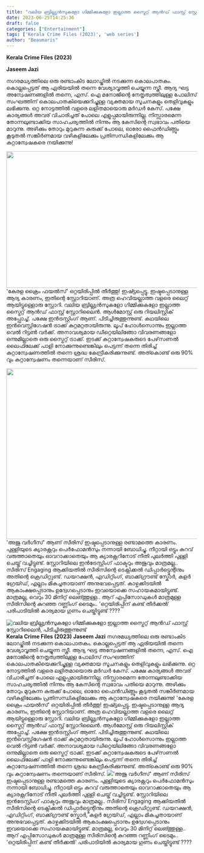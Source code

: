 ```yaml
---
title: "വലിയ ബ്രില്ല്യൻസുകളോ ഗിമ്മിക്കുകളോ ഇല്ലാത്ത സ്ട്രൈറ്റ് ആൻഡ് ഫാസ്റ്റ് സ്റ്റോറിലൈൻ, പിടിച്ചിരുത്തുന്നുണ്ട്"
date: 2023-06-25T14:25:36
draft: false
categories: ["Entertainment"]
tags: ['Kerala Crime Files (2023)', 'web series']
author: "Beaumaris"
---
```


<strong>Kerala Crime Files (2023)</strong>

<strong>Jaseem Jazi </strong>

നഗരമധ്യത്തിലെ ഒരു രണ്ടാംകിട ലോഡ്ജിൽ നടക്കുന്ന കൊലപാതകം. കൊല്ലപ്പെട്ടത് ആ ഏരിയയിൽ തന്നെ വേശ്യാവൃത്തി ചെയ്യുന്ന സ്ത്രീ. ആദ്യ ഘട്ട അന്വേഷണങ്ങളിൽ തന്നെ, എസ്. ഐ മനോജിന്റെ നേതൃത്വത്തിലുള്ള പോലിസ് സംഘത്തിന് കൊലപാതകിയെക്കുറിച്ചുള്ള വ്യക്തമായ സൂചനകളും തെളിവുകളും ലഭിക്കുന്നു. ഒറ്റ നോട്ടത്തിൽ വളരെ ലളിതമായൊരു മർഡർ കേസ്. പക്ഷേ കാര്യങ്ങൾ അവര് വിചാരിച്ചത് പോലെ എളുപ്പമായിരുന്നില്ല. നിസ്സാരമെന്ന തോന്നലുണ്ടാക്കിയ സാഹചര്യത്തിൽ നിന്നും ആ കേസിന്റെ സ്വഭാവം പതിയെ മാറുന്നു. അഴിക്കും തോറും മുറുകുന്ന കുരുക്ക്‌ പോലെ, ഓരോ ഫൈൻഡിങ്ങ്സും കൂടുതൽ സങ്കീർണമായ വഴികളിലേക്കും പ്രതിസന്ധികളിലേക്കും ആ കുറ്റാന്വേഷകരെ നയിക്കുന്നു!

<a href="https://cdn.boolokam.com/articles/2023/06/ffffgggg.jpg"><img class="size-large wp-image-400963 aligncenter" src="https://cdn.boolokam.com/articles/2023/06/ffffgggg-1024x461.jpg" alt="" width="800" height="360" /></a>'കേരള ക്രൈം ഫയൽസ്' ഒറ്റയിരിപ്പിൽ തീർത്തു! ഇഷ്ട്ടപ്പെട്ടു. ഇഷ്ടപ്പെടാനുള്ള ആദ്യ കാരണം, ഇതിന്റെ സ്റ്റോറിയാണ്. അത്ര ഹെവിയല്ലാത്ത വളരെ ലൈറ്റ് ആയിട്ടുള്ളൊരു സ്റ്റോറി. വലിയ ബ്രില്ല്യൻസുകളോ ഗിമ്മിക്കുകളോ ഇല്ലാത്ത സ്ട്രൈറ്റ് ആൻഡ് ഫാസ്റ്റ് സ്റ്റോറിലൈൻ. ആൾമോസ്റ്റ് ഒരു റിയലിസ്റ്റിക്‌ അപ്പ്രോച്ച്. പക്ഷേ ഇൻട്രസ്റ്റിംഗ് ആണ്. പിടിച്ചിരുത്തുന്നുണ്ട്. കഥയിലെ ഇൻവെസ്റ്റിഗേഷൻ ട്രാക്ക് കുറ്റമറ്റതായിരുന്നു. ലൂപ് ഹോൾസൊന്നും ഇല്ലാത്ത വെൽ റിട്ടൺ വർക്ക്. അനാവശ്യമായ ഡീറ്റെയിലിങ്ങോ വിവരണങ്ങളോ ഒന്നുമില്ലാതെ ഒരു സ്ട്രൈറ്റ് ട്രാക്ക്. ഇടക്ക് കുറ്റാന്വേഷകരുടെ പേഴ്‌സണൽ ലൈഫിലേക്ക് പാളി നോക്കുന്നുണ്ടെങ്കിലും പെട്ടന്ന് തന്നെ തിരിച്ച് കുറ്റാന്വേഷണത്തിൽ തന്നെ ശ്രദ്ധ കേന്ദ്രീകരിക്കുന്നുണ്ട്. അത്കൊണ്ട് ഒരു 90% വും കുറ്റാന്വേഷണം തന്നെയാണ് സീരിസ്.

<a href="https://cdn.boolokam.com/articles/2023/06/ddqddd.jpg"><img class="size-large wp-image-400964 aligncenter" src="https://cdn.boolokam.com/articles/2023/06/ddqddd-1024x576.jpg" alt="" width="800" height="450" /></a>'അജു വർഗീസ്' ആണ് സീരിസ് ഇഷ്ടപ്പെടാനുള്ള രണ്ടാമത്തെ കാരണം. പുള്ളിയുടെ ക്യാരക്റ്ററും പെർഫോമൻസും നന്നായി ബോധിച്ചു. നീറ്റായി ഒട്ടും കുറവ് വരുത്താതെയും ഓവറാക്കാതെയും ആ ക്യാരക്റ്ററിനോട് നീതി പുലർത്തി പുള്ളി ചെയ്ത് വച്ചിട്ടുണ്ട്. സ്റ്റോറിയിലെ ഇൻട്രേസ്റ്റിംഗ് ഫാക്ടറും അജുവും മാത്രമല്ല.. സീരിസ് Engaging ആക്കിയതിൽ സീരിസിന്റെ ടെക്നിക്കൽ ഡിപ്പാർട്ട്മെന്റിനും അതിന്റെ ക്രെഡിറ്റുണ്ട്. ഡയറക്ഷൻ, എഡിറ്റിംഗ്, ബാക്ക്ഗ്രൗണ്ട് സ്കോർ, കളർ ഗ്രേയ്ഡ്, എല്ലാം മികച്ചതായാണ് അനുഭവപ്പെട്ടത്. കാഴ്ചക്കിടയിൽ ആകാംക്ഷപ്പെടാനും ഉദ്വേഗപ്പെടാനും ഇവയൊക്കെ സഹായകമായിട്ടുണ്ട്. മാത്രമല്ല, വെറും 30 മിനിറ്റ് ലെങ്ത്തുള്ള.. ആറ് എപ്പിസോഡുകൾ മാത്രമുള്ള സീരിസിന്റെ കുറഞ്ഞ റണ്ണിംഗ് ടൈമും.. 'ഒറ്റയിരിപ്പിന് കണ്ട് തീർക്കൽ' പരിപാടിയിൽ കാര്യമായ ഗുണം ചെയ്തിട്ടുണ്ട് ????


![വലിയ ബ്രില്ല്യൻസുകളോ ഗിമ്മിക്കുകളോ ഇല്ലാത്ത സ്ട്രൈറ്റ് ആൻഡ് ഫാസ്റ്റ് സ്റ്റോറിലൈൻ, പിടിച്ചിരുത്തുന്നുണ്ട്](https://cdn.boolokam.com/articles/2023/06/ffffgggg-1024x461.jpg)**Kerala Crime Files (2023)** **Jaseem Jazi** നഗരമധ്യത്തിലെ ഒരു രണ്ടാംകിട ലോഡ്ജിൽ നടക്കുന്ന കൊലപാതകം. കൊല്ലപ്പെട്ടത് ആ ഏരിയയിൽ തന്നെ വേശ്യാവൃത്തി ചെയ്യുന്ന സ്ത്രീ. ആദ്യ ഘട്ട അന്വേഷണങ്ങളിൽ തന്നെ, എസ്. ഐ മനോജിന്റെ നേതൃത്വത്തിലുള്ള പോലിസ് സംഘത്തിന് കൊലപാതകിയെക്കുറിച്ചുള്ള വ്യക്തമായ സൂചനകളും തെളിവുകളും ലഭിക്കുന്നു. ഒറ്റ നോട്ടത്തിൽ വളരെ ലളിതമായൊരു മർഡർ കേസ്. പക്ഷേ കാര്യങ്ങൾ അവര് വിചാരിച്ചത് പോലെ എളുപ്പമായിരുന്നില്ല. നിസ്സാരമെന്ന തോന്നലുണ്ടാക്കിയ സാഹചര്യത്തിൽ നിന്നും ആ കേസിന്റെ സ്വഭാവം പതിയെ മാറുന്നു. അഴിക്കും തോറും മുറുകുന്ന കുരുക്ക്‌ പോലെ, ഓരോ ഫൈൻഡിങ്ങ്സും കൂടുതൽ സങ്കീർണമായ വഴികളിലേക്കും പ്രതിസന്ധികളിലേക്കും ആ കുറ്റാന്വേഷകരെ നയിക്കുന്നു! [](https://cdn.boolokam.com/articles/2023/06/ffffgggg.jpg)'കേരള ക്രൈം ഫയൽസ്' ഒറ്റയിരിപ്പിൽ തീർത്തു! ഇഷ്ട്ടപ്പെട്ടു. ഇഷ്ടപ്പെടാനുള്ള ആദ്യ കാരണം, ഇതിന്റെ സ്റ്റോറിയാണ്. അത്ര ഹെവിയല്ലാത്ത വളരെ ലൈറ്റ് ആയിട്ടുള്ളൊരു സ്റ്റോറി. വലിയ ബ്രില്ല്യൻസുകളോ ഗിമ്മിക്കുകളോ ഇല്ലാത്ത സ്ട്രൈറ്റ് ആൻഡ് ഫാസ്റ്റ് സ്റ്റോറിലൈൻ. ആൾമോസ്റ്റ് ഒരു റിയലിസ്റ്റിക്‌ അപ്പ്രോച്ച്. പക്ഷേ ഇൻട്രസ്റ്റിംഗ് ആണ്. പിടിച്ചിരുത്തുന്നുണ്ട്. കഥയിലെ ഇൻവെസ്റ്റിഗേഷൻ ട്രാക്ക് കുറ്റമറ്റതായിരുന്നു. ലൂപ് ഹോൾസൊന്നും ഇല്ലാത്ത വെൽ റിട്ടൺ വർക്ക്. അനാവശ്യമായ ഡീറ്റെയിലിങ്ങോ വിവരണങ്ങളോ ഒന്നുമില്ലാതെ ഒരു സ്ട്രൈറ്റ് ട്രാക്ക്. ഇടക്ക് കുറ്റാന്വേഷകരുടെ പേഴ്‌സണൽ ലൈഫിലേക്ക് പാളി നോക്കുന്നുണ്ടെങ്കിലും പെട്ടന്ന് തന്നെ തിരിച്ച് കുറ്റാന്വേഷണത്തിൽ തന്നെ ശ്രദ്ധ കേന്ദ്രീകരിക്കുന്നുണ്ട്. അത്കൊണ്ട് ഒരു 90% വും കുറ്റാന്വേഷണം തന്നെയാണ് സീരിസ്. [![](https://cdn.boolokam.com/articles/2023/06/ddqddd-1024x576.jpg)](https://cdn.boolokam.com/articles/2023/06/ddqddd.jpg)'അജു വർഗീസ്' ആണ് സീരിസ് ഇഷ്ടപ്പെടാനുള്ള രണ്ടാമത്തെ കാരണം. പുള്ളിയുടെ ക്യാരക്റ്ററും പെർഫോമൻസും നന്നായി ബോധിച്ചു. നീറ്റായി ഒട്ടും കുറവ് വരുത്താതെയും ഓവറാക്കാതെയും ആ ക്യാരക്റ്ററിനോട് നീതി പുലർത്തി പുള്ളി ചെയ്ത് വച്ചിട്ടുണ്ട്. സ്റ്റോറിയിലെ ഇൻട്രേസ്റ്റിംഗ് ഫാക്ടറും അജുവും മാത്രമല്ല.. സീരിസ് Engaging ആക്കിയതിൽ സീരിസിന്റെ ടെക്നിക്കൽ ഡിപ്പാർട്ട്മെന്റിനും അതിന്റെ ക്രെഡിറ്റുണ്ട്. ഡയറക്ഷൻ, എഡിറ്റിംഗ്, ബാക്ക്ഗ്രൗണ്ട് സ്കോർ, കളർ ഗ്രേയ്ഡ്, എല്ലാം മികച്ചതായാണ് അനുഭവപ്പെട്ടത്. കാഴ്ചക്കിടയിൽ ആകാംക്ഷപ്പെടാനും ഉദ്വേഗപ്പെടാനും ഇവയൊക്കെ സഹായകമായിട്ടുണ്ട്. മാത്രമല്ല, വെറും 30 മിനിറ്റ് ലെങ്ത്തുള്ള.. ആറ് എപ്പിസോഡുകൾ മാത്രമുള്ള സീരിസിന്റെ കുറഞ്ഞ റണ്ണിംഗ് ടൈമും.. 'ഒറ്റയിരിപ്പിന് കണ്ട് തീർക്കൽ' പരിപാടിയിൽ കാര്യമായ ഗുണം ചെയ്തിട്ടുണ്ട് ????
